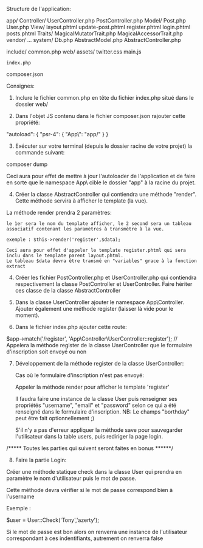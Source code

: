 Structure de l'application:

app/
	Controller/
		UserController.php
		PostController.php
	Model/
		Post.php
		User.php
	View/
		layout.phtml
		update-post.phtml
		register.phtml
		login.phtml
		posts.phtml
	Traits/
		MagicalMutatorTrait.php
		MagicalAccessorTrait.php
vendor/
	...
system/
	Db.php
	AbstractModel.php
	AbstractController.php
		
include/
	common.php
web/
	assets/
		twitter.css
		main.js
		
	index.php
composer.json
		
		

Consignes:

1) Inclure le fichier common.php en tête du fichier index.php situé dans le dossier web/

2) Dans l'objet JS contenu dans le fichier composer.json rajouter cette propriété:

"autoload":
    {
        "psr-4":
        {
            "App\\": "app/"
        }
    }
	
3) Exécuter sur votre terminal (depuis le dossier racine de votre projet) la commande suivant:

composer dump

Ceci aura pour effet de mettre à jour l'autoloader de l'application et de faire en sorte que le namespace App\ cible le dossier "app" à la racine du projet.

4) Créer la classe AbstractController qui contiendra une méthode "render". Cette méthode servira à afficher le template (la vue).

La méthode render prendra 2 paramètres: 

	le 1er sera le nom du template afficher, le 2 second sera un tableau associatif contenant les paramètres à transmètre à la vue.
	
	exemple : $this->render('register',$data);
	
	Ceci aura pour effet d'appeler le template register.phtml qui sera inclu dans le template parent layout.phtml. 
	Le tableau $data devra être transmé en "variables" grace à la fonction extract

4) Créer les fichier PostController.php et UserController.php qui contiendra respectivement la classe PostController et UserController. Faire hériter ces classe de la classe AbstractController

5) Dans la classe UserController ajouter le namespace App\Controller. Ajouter également une méthode register (laisser là vide pour le moment).

6) Dans le fichier index.php ajouter cette route:

$app->match('/register',
    'App\Controller\UserController::register');  // Appelera la méthode register de la classe UserController que le formulaire d'inscription soit envoyé ou non
	
7) Développement de la méthode register de la classe UserController:

	Cas où le formulaire d'inscription n'est pas envoyé:
	
	Appeler la méthode render pour afficher le template 'register'
	
	Il faudra faire une instance de la classe User puis renseigner ses propriétés "username", "email" et "password" selon ce qui a été renseigné dans le formulaire d'inscription. 
	NB: Le champs "borthday" peut être fait optionnellement ;)
	
	S'il n'y a pas d'erreur appliquer la méthode save pour sauvegarder l'utilisateur dans la table users, puis rediriger la page login.
	
/***** Toutes les parties qui suivent seront faites en bonus ******/

8) Faire la partie Login:

Créer une méthode statique check dans la classe User qui prendra en paramètre le nom d'utilisateur puis le mot de passe.

Cette méthode devra vérifier si le mot de passe correspond bien à l'username

Exemple :

$user = User::Check('Tony','azerty');

Si le mot de passe est bon alors on renverra une instance de l'utilisateur correspondant à ces indentifiants, autrement on renverra false


	
	


	







